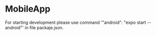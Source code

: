# MobileApp

For starting development please use command '"android": "expo start --android"' in file packaje.json.
